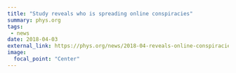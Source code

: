 ```yaml
---
title: "Study reveals who is spreading online conspiracies"
summary: phys.org
tags:
 - news
date: 2018-04-03
external_link: https://phys.org/news/2018-04-reveals-online-conspiracies.html
image:
  focal_point: "Center"
---
```

